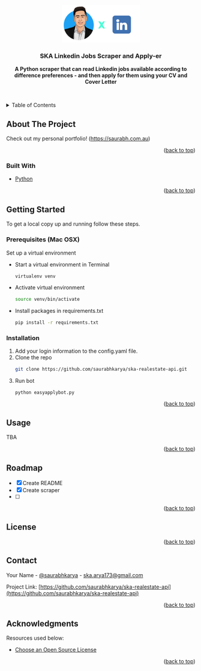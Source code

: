 <div id="top"></div>

<!-- PROJECT LOGO -->
<br />
<div align="center">
    <img src="images/ska-linkedinscraper-logo.png" alt="Logo" height="100">

  <h3 align="center">SKA Linkedin Jobs Scraper and Apply-er</h3>

  <p align="center">
   <p><strong>A Python scraper that can read Linkedin jobs available according to difference preferences - and then apply for them using your CV and Cover Letter</strong></p>
    <br />
  </p>
</div>

<!-- TABLE OF CONTENTS -->
<details>
  <summary>Table of Contents</summary>
  <ol>
    <li>
      <a href="#about-the-project">About The Project</a>
      <ul>
        <li><a href="#built-with">Built With</a></li>
      </ul>
    </li>
    <li>
      <a href="#getting-started">Getting Started</a>
      <ul>
        <li><a href="#prerequisites">Prerequisites</a></li>
        <li><a href="#installation">Installation</a></li>
      </ul>
    </li>
    <li><a href="#usage">Usage</a></li>
    <li><a href="#roadmap">Roadmap</a></li>
    <li><a href="#contributing">Contributing</a></li>
    <li><a href="#license">License</a></li>
    <li><a href="#contact">Contact</a></li>
    <li><a href="#acknowledgments">Acknowledgments</a></li>
  </ol>
</details>

<!-- ABOUT THE PROJECT -->

## About The Project

Check out my personal portfolio!
(https://saurabh.com.au)

<p align="right">(<a href="#top">back to top</a>)</p>

### Built With

- [Python](https://python.org/)

<p align="right">(<a href="#top">back to top</a>)</p>

<!-- GETTING STARTED -->

## Getting Started

To get a local copy up and running follow these steps.

### Prerequisites (Mac OSX)

Set up a virtual environment

- Start a virtual environment in Terminal
  ```sh
  virtualenv venv
  ```
- Activate virtual environment
  ```sh
  source venv/bin/activate
  ```
- Install packages in requirements.txt
  ```sh
  pip install -r requirements.txt
  ```

### Installation

1. Add your login information to the config.yaml file.
2. Clone the repo
   ```sh
   git clone https://github.com/saurabhkarya/ska-realestate-api.git
   ```
3. Run bot
   ```
   python easyapplybot.py
   ```

<p align="right">(<a href="#top">back to top</a>)</p>

<!-- USAGE EXAMPLES -->

## Usage

TBA

<p align="right">(<a href="#top">back to top</a>)</p>

<!-- ROADMAP -->

## Roadmap

- [x] Create README
- [x] Create scraper
- [ ]

<p align="right">(<a href="#top">back to top</a>)</p>

<!-- LICENSE -->

## License

<p align="right">(<a href="#top">back to top</a>)</p>

<!-- CONTACT -->

## Contact

Your Name - [@saurabhkarya](https://twitter.com/saurabhkarya) - ska.arya173@gmail.com

Project Link: [https://github.com/saurabhkarya/ska-realestate-api](https://github.com/saurabhkarya/ska-realestate-api)

<p align="right">(<a href="#top">back to top</a>)</p>

<!-- ACKNOWLEDGMENTS -->

## Acknowledgments

Resources used below:

- [Choose an Open Source License](https://choosealicense.com)

<p align="right">(<a href="#top">back to top</a>)</p>
